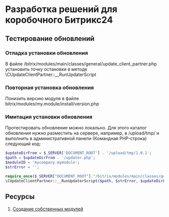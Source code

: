# Разработка решений для коробочного Битрикс24

## Тестирование обновлений

### Отладка установки обновления

В файле /bitrix/modules/main/classes/general/update_client_partner.php
установить точку остановки в методе \CUpdateClientPartner::__RunUpdaterScript

### Повторная установка обновления

Понизить версию модуля в файле bitrix/modules/my.module/install/version.php

### Имитация установки обновления

Протестировать обновление можно локально. Для этого каталог обновления
нужно разместить на сервере, например, в /upload/tmp/ и выполнить в
административной панели (Командная PHP-строка) следующий код:

```php
$updateDirFrom = $_SERVER['DOCUMENT_ROOT'] . '/upload/tmp/1.0.1';
$path = $updateDirFrom . '/updater.php';
$moduleID = 'mycompany.mymodule';
$strError = '';

require_once($_SERVER["DOCUMENT_ROOT"]."/bitrix/modules/main/classes/general/update_client_partner.php");
\CUpdateClientPartner::__RunUpdaterScript($path, $strError, $updateDirFrom, $moduleID);
```

## Ресурсы

1. [Создание собственных модулей](https://dev.1c-bitrix.ru/learning/course/index.php?COURSE_ID=101&CHAPTER_ID=1014)
